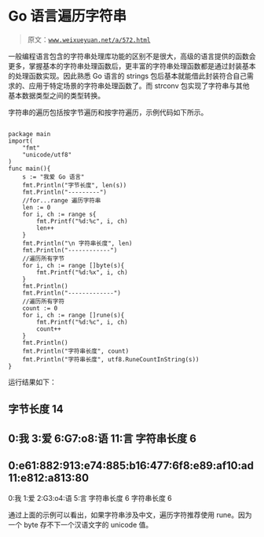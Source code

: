 # Go 语言遍历字符串

> 原文：[`www.weixueyuan.net/a/572.html`](http://www.weixueyuan.net/a/572.html)

一般编程语言包含的字符串处理库功能的区别不是很大，高级的语言提供的函数会更多，掌握基本的字符串处理函数后，更丰富的字符串处理函数都是通过封装基本的处理函数实现。因此熟悉 Go 语言的 strings 包后基本就能借此封装符合自己需求的、应用于特定场景的字符串处理函数了。而 strconv 包实现了字符串与其他基本数据类型之间的类型转换。

字符串的遍历包括按字节遍历和按字符遍历，示例代码如下所示。

```

package main
import(
    "fmt"
    "unicode/utf8"
)
func main(){
    s := "我爱 Go 语言"
    fmt.Println("字节长度", len(s))
    fmt.Println("---------")
    //for...range 遍历字符串
    len := 0
    for i, ch := range s{
        fmt.Printf("%d:%c", i, ch)
        len++
    }
    fmt.Println("\n 字符串长度", len)
    fmt.Println("------------")
    //遍历所有字节
    for i, ch := range []byte(s){
        fmt.Printf("%d:%x", i, ch)
    }
    fmt.Println()
    fmt.Println("-------------")
    //遍历所有字符
    count := 0
    for i, ch := range []rune(s){
        fmt.Printf("%d:%c", i, ch)
        count++
    }
    fmt.Println()
    fmt.Println("字符串长度", count)
    fmt.Println("字符串长度", utf8.RuneCountInString(s))
}
```

运行结果如下：

字节长度 14
---------
0:我 3:爱 6:G7:o8:语 11:言
字符串长度 6
------------
0:e61:882:913:e74:885:b16:477:6f8:e89:af10:ad11:e812:a813:80
-------------
0:我 1:爱 2:G3:o4:语 5:言
字符串长度 6
字符串长度 6

通过上面的示例可以看出，如果字符串涉及中文，遍历字符推荐使用 rune。因为一个 byte 存不下一个汉语文字的 unicode 值。